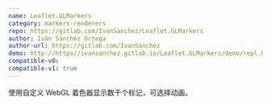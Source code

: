 ```yaml
---
name: Leaflet.GLMarkers
category: markers-renderers
repo: https://gitlab.com/IvanSanchez/Leaflet.GLMarkers
author: Iván Sánchez Ortega
author-url: https://gitlab.com/IvanSanchez
demo: http://https//ivansanchez.gitlab.io/Leaflet.GLMarkers/demo/repl.html
compatible-v0:
compatible-v1: true
---
```


使用自定义 WebGL 着色器显示数千个标记，可选择动画。
